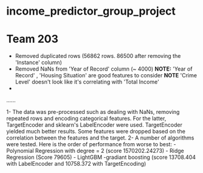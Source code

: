 # income_predictor_group_project
# Team 203

- Removed duplicated rows (56862 rows. 86500 after removing the 'Instance' column)
- Removed NaNs from 'Year of Record' column (~ 4000)
**NOTE:** 'Year of Record' , 'Housing Situation' are good features to consider
**NOTE** 'Crime Level' doesn't look like it's correlating with 'Total Income'
-  

......

1- The data was pre-processed such as dealing with NaNs, removing repeated rows and encoding categorical features. For the latter, TargetEncoder and sklearn's LabelEncoder were used. TargetEncoder yielded much better results. Some features were dropped based on the correlation between the features and the target.
2- A number of algorithms were tested. Here is the order of performance from worse to best:
	- Polynomial Regression with degree = 2 (score 1570202.24273)
	- Ridge Regression (Score 79605)
	- LightGBM -gradiant boosting (score 13708.404 with LabelEncoder and 10758.372 with TargetEncoding)
